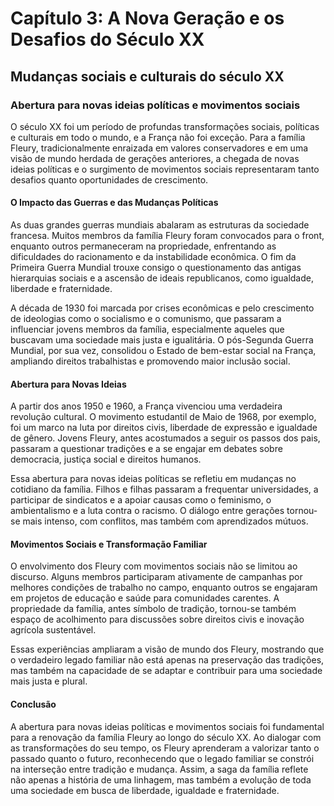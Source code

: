 # Capítulo 3: A Nova Geração e os Desafios do Século XX

## Mudanças sociais e culturais do século XX

### Abertura para novas ideias políticas e movimentos sociais

O século XX foi um período de profundas transformações sociais, políticas e culturais em todo o mundo, e a França não foi exceção. Para a família Fleury, tradicionalmente enraizada em valores conservadores e em uma visão de mundo herdada de gerações anteriores, a chegada de novas ideias políticas e o surgimento de movimentos sociais representaram tanto desafios quanto oportunidades de crescimento.

#### O Impacto das Guerras e das Mudanças Políticas

As duas grandes guerras mundiais abalaram as estruturas da sociedade francesa. Muitos membros da família Fleury foram convocados para o front, enquanto outros permaneceram na propriedade, enfrentando as dificuldades do racionamento e da instabilidade econômica. O fim da Primeira Guerra Mundial trouxe consigo o questionamento das antigas hierarquias sociais e a ascensão de ideais republicanos, como igualdade, liberdade e fraternidade.

A década de 1930 foi marcada por crises econômicas e pelo crescimento de ideologias como o socialismo e o comunismo, que passaram a influenciar jovens membros da família, especialmente aqueles que buscavam uma sociedade mais justa e igualitária. O pós-Segunda Guerra Mundial, por sua vez, consolidou o Estado de bem-estar social na França, ampliando direitos trabalhistas e promovendo maior inclusão social.

#### Abertura para Novas Ideias

A partir dos anos 1950 e 1960, a França vivenciou uma verdadeira revolução cultural. O movimento estudantil de Maio de 1968, por exemplo, foi um marco na luta por direitos civis, liberdade de expressão e igualdade de gênero. Jovens Fleury, antes acostumados a seguir os passos dos pais, passaram a questionar tradições e a se engajar em debates sobre democracia, justiça social e direitos humanos.

Essa abertura para novas ideias políticas se refletiu em mudanças no cotidiano da família. Filhos e filhas passaram a frequentar universidades, a participar de sindicatos e a apoiar causas como o feminismo, o ambientalismo e a luta contra o racismo. O diálogo entre gerações tornou-se mais intenso, com conflitos, mas também com aprendizados mútuos.

#### Movimentos Sociais e Transformação Familiar

O envolvimento dos Fleury com movimentos sociais não se limitou ao discurso. Alguns membros participaram ativamente de campanhas por melhores condições de trabalho no campo, enquanto outros se engajaram em projetos de educação e saúde para comunidades carentes. A propriedade da família, antes símbolo de tradição, tornou-se também espaço de acolhimento para discussões sobre direitos civis e inovação agrícola sustentável.

Essas experiências ampliaram a visão de mundo dos Fleury, mostrando que o verdadeiro legado familiar não está apenas na preservação das tradições, mas também na capacidade de se adaptar e contribuir para uma sociedade mais justa e plural.

#### Conclusão

A abertura para novas ideias políticas e movimentos sociais foi fundamental para a renovação da família Fleury ao longo do século XX. Ao dialogar com as transformações do seu tempo, os Fleury aprenderam a valorizar tanto o passado quanto o futuro, reconhecendo que o legado familiar se constrói na interseção entre tradição e mudança. Assim, a saga da família reflete não apenas a história de uma linhagem, mas também a evolução de toda uma sociedade em busca de liberdade, igualdade e fraternidade.